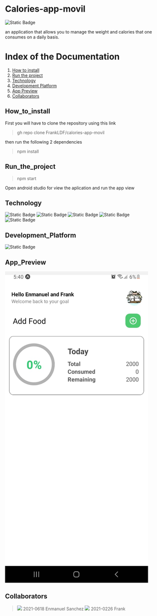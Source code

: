 # Calories-app-movil
![Static Badge](https://img.shields.io/badge/status-Ongoing-Green?style=for-the-badge)

an application that allows you to manage the weight and calories that one consumes on a daily basis.

# Index of the Documentation
1. [How to install](#How_to_install)
2. [Run the project](#Run_the_project)
3. [Technology](#Technology)
4. [Development Platform](#Development_Platform)
5. [App Preview](#App_Preview)
6. [Collaborators](#Collaborators)


## How_to_install

First you will have to clone the repository using this link

 > gh repo clone FrankLDF/calories-app-movil

then run the following 2 dependencies

 > npm install


## Run_the_project

> npm start

Open android studio for view the aplication and run the app view

## Technology
![Static Badge](https://img.shields.io/badge/18.2.0-white?style=for-the-badge&logo=react&label=React&labelColor=black)
![Static Badge](https://img.shields.io/badge/v0.76.8-White?style=for-the-badge&logo=metro&label=Metro&labelColor=black)
![Static Badge](https://img.shields.io/badge/5.0.0-white?style=for-the-badge&logo=expo&label=expo&labelColor=black)
![Static Badge](https://img.shields.io/badge/20.9.0-white?style=for-the-badge&logo=npm&label=npm&labelColor=black)
![Static Badge](https://img.shields.io/badge/ECMA2020-white?style=for-the-badge&logo=javascript&label=js&labelColor=black)

## Development_Platform

![Static Badge](https://img.shields.io/badge/Android-80ff00?style=for-the-badge&logo=Android&logoColor=black)

## App_Preview

![hola](app-calories/assets/result.jpg)

## Collaborators

> [![](https://github.com/Emma-2021-0618.png?size=50)](https://github.com/Emma-2021-0618)
2021-0618 Enmanuel Sanchez
> [![](https://github.com/FrankLDF.png?size=50)](https://github.com/FrankLDF)
2021-0226 Frank



